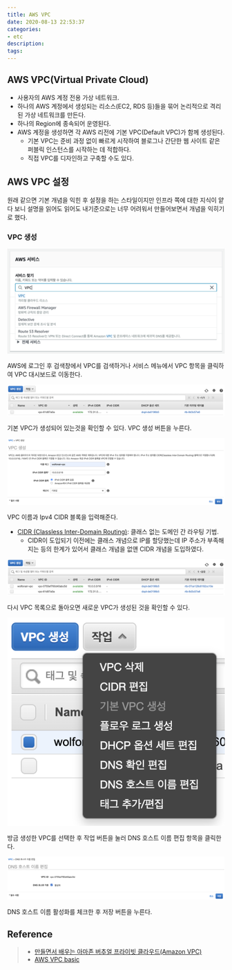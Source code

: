 ```yaml
---
title: AWS VPC
date: 2020-08-13 22:53:37
categories:
- etc
description:
tags:
---
```


## AWS VPC(Virtual Private Cloud)
- 사용자의 AWS 계정 전용 가상 네트워크.
- 하나의 AWS 계정에서 생성되는 리소스(EC2, RDS 등)들을 묶어 논리적으로 격리된 가상 네트워크를 만든다.
- 하나의 Region에 종속되어 운영된다.
- AWS 계정을 생성하면 각 AWS 리전에 기본 VPC(Default VPC)가 함께 생성된다.
  - 기본 VPC는 준비 과정 없이 빠르게 시작하여 블로그나 간단한 웹 사이트 같은 퍼블릭 인스턴스를 시작하는 데 적합하다.
  - 직접 VPC를 디자인하고 구축할 수도 있다.

## AWS VPC 설정
원래 같으면 기본 개념을 익힌 후 설정을 하는 스타일이지만 인프라 쪽에 대한 지식이 얕다 보니 설명을 읽어도 읽어도 내기준으로는 너무 어려워서 만들어보면서 개념을 익히기로 했다. 

### VPC 생성
![AWS 서비스 메뉴](../images/etc/aws-vpc-1.png)

AWS에 로그인 후 검색창에서 VPC를 검색하거나 서비스 메뉴에서 VPC 항목을 클릭하여 VPC 대시보드로 이동한다.

![VPC 목록](../images/etc/aws-vpc-2.png)

기본 VPC가 생성되어 있는것을 확인할 수 있다. VPC 생성 버튼을 누른다.

![AWS 서비스 메뉴](../images/etc/aws-vpc-3.png)

VPC 이름과 Ipv4 CIDR 블록을 입력해준다. 

- [CIDR (Classless Inter-Domain Routing)](https://cidr.xyz/): 클래스 없는 도메인 간 라우팅 기법. 
  - CIDR이 도입되기 이전에는 클래스 개념으로 IP를 할당했는데 IP 주소가 부족해지는 등의 한계가 있어서 클래스 개념을 없앤 CIDR 개념을 도입하였다.
  
![AWS 서비스 메뉴](../images/etc/aws-vpc-4.png)

다시 VPC 목록으로 돌아오면 새로운 VPC가 생성된 것을 확인할 수 있다.

![AWS 서비스 메뉴](../images/etc/aws-vpc-5.png)

방금 생성한 VPC를 선택한 후 작업 버튼을 눌러 DNS 호스트 이름 편집 항목을 클릭한다.


![AWS 서비스 메뉴](../images/etc/aws-vpc-6.png)

DNS 호스트 이름 활성화를 체크한 후 저장 버튼을 누른다.

## Reference 
> - [만들면서 배우는 아마존 버추얼 프라이빗 클라우드(Amazon VPC)](https://www.44bits.io/ko/post/understanding_aws_vpc)
> - [AWS VPC basic](https://blog.2dal.com/2017/09/12/aws-vpc-basic/)